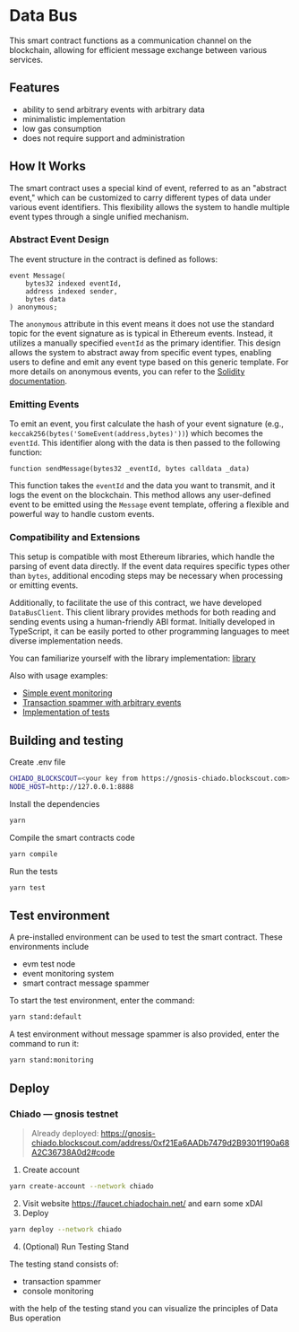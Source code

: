 # Data Bus
This smart contract functions as a communication channel on the blockchain, allowing for efficient message exchange between various services.

## Features

- ability to send arbitrary events with arbitrary data
- minimalistic implementation
- low gas consumption
- does not require support and administration

## How It Works

The smart contract uses a special kind of event, referred to as an "abstract event," which can be customized to carry different types of data under various event identifiers. This flexibility allows the system to handle multiple event types through a single unified mechanism.

### Abstract Event Design

The event structure in the contract is defined as follows:

```solidity
event Message(
    bytes32 indexed eventId,
    address indexed sender,
    bytes data
) anonymous;
```

The `anonymous` attribute in this event means it does not use the standard topic for the event signature as is typical in Ethereum events. Instead, it utilizes a manually specified `eventId` as the primary identifier. This design allows the system to abstract away from specific event types, enabling users to define and emit any event type based on this generic template. For more details on anonymous events, you can refer to the [Solidity documentation](https://docs.soliditylang.org/en/latest/abi-spec.html#events).

### Emitting Events

To emit an event, you first calculate the hash of your event signature (e.g., `keccak256(bytes('SomeEvent(address,bytes)'))`) which becomes the `eventId`. This identifier along with the data is then passed to the following function:

```solidity
function sendMessage(bytes32 _eventId, bytes calldata _data)
```

This function takes the `eventId` and the data you want to transmit, and it logs the event on the blockchain. This method allows any user-defined event to be emitted using the `Message` event template, offering a flexible and powerful way to handle custom events.

### Compatibility and Extensions

This setup is compatible with most Ethereum libraries, which handle the parsing of event data directly. If the event data requires specific types other than `bytes`, additional encoding steps may be necessary when processing or emitting events.

Additionally, to facilitate the use of this contract, we have developed `DataBusClient`. This client library provides methods for both reading and sending events using a human-friendly ABI format. Initially developed in TypeScript, it can be easily ported to other programming languages to meet diverse implementation needs.

You can familiarize yourself with the library implementation: [library](/client/index.ts)

Also with usage examples:
- [Simple event monitoring](monitoring/index.ts)
- [Transaction spammer with arbitrary events](scripts/lib/spammer.ts)
- [Implementation of tests](test/DataBus.test.ts)

## Building and testing
Create .env file
```sh
CHIADO_BLOCKSCOUT=<your key from https://gnosis-chiado.blockscout.com>
NODE_HOST=http://127.0.0.1:8888
```

Install the dependencies
```sh
yarn
```
Compile the smart contracts code 
```sh
yarn compile
```
Run the tests
```sh
yarn test
```

## Test environment
A pre-installed environment can be used to test the smart contract. These environments include

- evm test node
- event monitoring system
- smart contract message spammer

To start the test environment, enter the command:

```sh
yarn stand:default
```

A test environment without message spammer is also provided, enter the command to run it:

```sh
yarn stand:monitoring
```

## Deploy

### Chiado — gnosis testnet
> Already deployed: https://gnosis-chiado.blockscout.com/address/0xf21Ea6AADb7479d2B9301f190a68A2C36738A0d2#code
1. Create account
```sh
yarn create-account --network chiado
```
2. Visit website https://faucet.chiadochain.net/ and earn some xDAI
3. Deploy

```sh
yarn deploy --network chiado
```
4. (Optional) Run Testing Stand

The testing stand consists of:
- transaction spammer
- console monitoring

with the help of the testing stand you can visualize the principles of Data Bus operation

